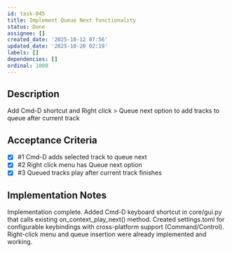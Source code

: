 ```yaml
---
id: task-045
title: Implement Queue Next functionality
status: Done
assignee: []
created_date: '2025-10-12 07:56'
updated_date: '2025-10-20 02:19'
labels: []
dependencies: []
ordinal: 1000
---
```


## Description

Add Cmd-D shortcut and Right click > Queue next option to add tracks to queue after current track

## Acceptance Criteria
<!-- AC:BEGIN -->
- [x] #1 Cmd-D adds selected track to queue next
- [x] #2 Right click menu has Queue next option
- [x] #3 Queued tracks play after current track finishes
<!-- AC:END -->


## Implementation Notes

Implementation complete. Added Cmd-D keyboard shortcut in core/gui.py that calls existing on_context_play_next() method. Created settings.toml for configurable keybindings with cross-platform support (Command/Control). Right-click menu and queue insertion were already implemented and working.
